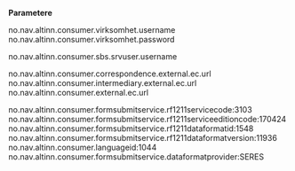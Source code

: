 __Parametere__

no.nav.altinn.consumer.virksomhet.username
no.nav.altinn.consumer.virksomhet.password

no.nav.altinn.consumer.sbs.srvuser.username

no.nav.altinn.consumer.correspondence.external.ec.url
no.nav.altinn.consumer.intermediary.external.ec.url
no.nav.altinn.consumer.external.ec.url

no.nav.altinn.consumer.formsubmitservice.rf1211servicecode:3103
no.nav.altinn.consumer.formsubmitservice.rf1211serviceeditioncode:170424
no.nav.altinn.consumer.formsubmitservice.rf1211dataformatid:1548
no.nav.altinn.consumer.formsubmitservice.rf1211dataformatversion:11936
no.nav.altinn.consumer.languageid:1044
no.nav.altinn.consumer.formsubmitservice.dataformatprovider:SERES



